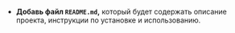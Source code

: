 - **Добавь файл `README.md`,**  который будет содержать описание проекта, инструкции по установке и использованию.

